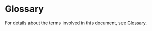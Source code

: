 # Glossary<a name="EN-US_TOPIC_0047898517"></a>

For details about the terms involved in this document, see  [Glossary](https://docs.otc.t-systems.com/en-us/glossary/index.html).

